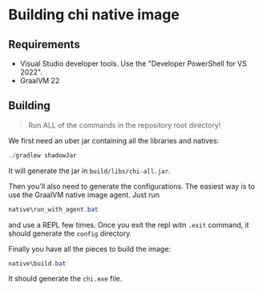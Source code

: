 # Building chi native image

## Requirements

- Visual Studio developer tools. Use the "Developer PowerShell for VS 2022".
- GraalVM 22

## Building

> Run ALL of the commands in the repository root directory!

We first need an uber jar containing all the libraries and natives:

```powershell 
./gradlew shadowJar
```

It will generate the jar in `build/libs/chi-all.jar`.

Then you'll also need to generate the configurations. The easiest way is to use the
GraalVM native image agent. Just run

```powershell 
native\run_with_agent.bat
```

and use a REPL few times. Once you exit the repl witn `.exit` command, it should 
generate the `config` directory.

Finally you have all the pieces to build the image:

```powershell
native\build.bat
```

It should generate the `chi.exe` file.